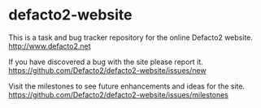 defacto2-website
==================

This is a task and bug tracker repository for the online Defacto2 website.
http://www.defacto2.net

If you have discovered a bug with the site please report it.
https://github.com/Defacto2/defacto2-website/issues/new

Visit the milestones to see future enhancements and ideas for the site.
https://github.com/Defacto2/defacto2-website/issues/milestones
